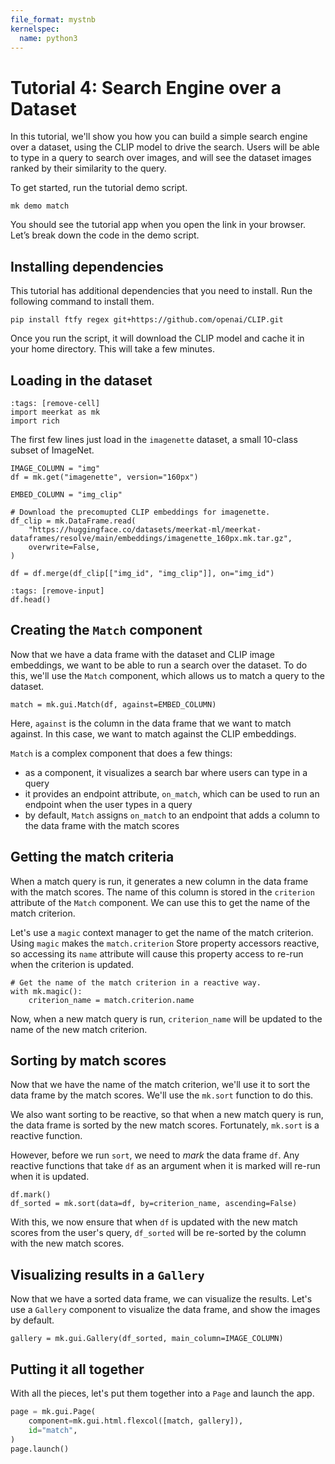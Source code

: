 ```yaml
---
file_format: mystnb
kernelspec:
  name: python3
---
```


# Tutorial 4: Search Engine over a Dataset

In this tutorial, we'll show you how you can build a simple search engine over a dataset, using the CLIP model to drive the search. Users will be able to type in a query to search over images, and will see the dataset images ranked by their similarity to the query.


To get started, run the tutorial demo script.

```{code-block} bash
mk demo match
```

You should see the tutorial app when you open the link in your browser. Let’s break down the code in the demo script.

## Installing dependencies
This tutorial has additional dependencies that you need to install. Run the following command to install them.

```{code-block} bash
pip install ftfy regex git+https://github.com/openai/CLIP.git
```

Once you run the script, it will download the CLIP model and cache it in your home directory. This will take a few minutes.

## Loading in the dataset

```{code-cell} ipython3
:tags: [remove-cell]
import meerkat as mk
import rich
```

The first few lines just load in the `imagenette` dataset, a small 10-class subset of ImageNet.

```{code-cell} ipython3
IMAGE_COLUMN = "img"
df = mk.get("imagenette", version="160px")
```

```{code-cell} ipython3
EMBED_COLUMN = "img_clip"

# Download the precomupted CLIP embeddings for imagenette.
df_clip = mk.DataFrame.read(
    "https://huggingface.co/datasets/meerkat-ml/meerkat-dataframes/resolve/main/embeddings/imagenette_160px.mk.tar.gz",
    overwrite=False,
)
```

```{code-cell} ipython3
df = df.merge(df_clip[["img_id", "img_clip"]], on="img_id")
```

```{code-cell} ipython3
:tags: [remove-input]
df.head()
```

## Creating the `Match` component
Now that we have a data frame with the dataset and CLIP image embeddings, we want to be able to run a search over the dataset. To do this, we'll use the `Match` component, which allows us to match a query to the dataset.


```{code-cell} ipython3
match = mk.gui.Match(df, against=EMBED_COLUMN)
```
Here, `against` is the column in the data frame that we want to match against. In this case, we want to match against the CLIP embeddings.

`Match` is a complex component that does a few things:
- as a component, it visualizes a search bar where users can type in a query
- it provides an endpoint attribute, `on_match`, which can be used to run an endpoint when the user types in a query
- by default, `Match` assigns `on_match` to an endpoint that adds a column to the data frame with the match scores

## Getting the match criteria

When a match query is run, it generates a new column in the data frame with the match scores. The name of this column is stored in the `criterion` attribute of the `Match` component. We can use this to get the name of the match criterion.

Let's use a `magic` context manager to get the name of the match criterion. Using `magic` makes the `match.criterion` Store property accessors reactive, so accessing its `name` attribute will cause this property access to re-run when the criterion is updated.
```{code-cell} ipython3
# Get the name of the match criterion in a reactive way.
with mk.magic():
    criterion_name = match.criterion.name
```
Now, when a new match query is run, `criterion_name` will be updated to the name of the new match criterion.

## Sorting by match scores
Now that we have the name of the match criterion, we'll use it to sort the data frame by the match scores. We'll use the `mk.sort` function to do this.

We also want sorting to be reactive, so that when a new match query is run, the data frame is sorted by the new match scores. Fortunately, `mk.sort` is a reactive function.

However, before we run `sort`, we need to _mark_ the data frame `df`. Any reactive functions that take `df` as an argument when it is marked will re-run when it is updated.

```{code-cell} ipython3
df.mark()
df_sorted = mk.sort(data=df, by=criterion_name, ascending=False)
```

With this, we now ensure that when `df` is updated with the new match scores from the user's query, `df_sorted` will be re-sorted by the column with the new match scores.

## Visualizing results in a `Gallery`
Now that we have a sorted data frame, we can visualize the results. Let's use a `Gallery` component to visualize the data frame, and show the images by default.

```{code-cell} ipython3
gallery = mk.gui.Gallery(df_sorted, main_column=IMAGE_COLUMN)
```

## Putting it all together
With all the pieces, let's put them together into a `Page` and launch the app.
```python
page = mk.gui.Page(
    component=mk.gui.html.flexcol([match, gallery]),
    id="match",
)
page.launch()
```




